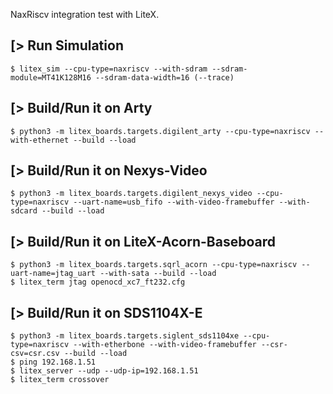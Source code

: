 NaxRiscv integration test with LiteX.

[> Run Simulation
-----------------
````
$ litex_sim --cpu-type=naxriscv --with-sdram --sdram-module=MT41K128M16 --sdram-data-width=16 (--trace)
````

[> Build/Run it on Arty
-----------------------
````
$ python3 -m litex_boards.targets.digilent_arty --cpu-type=naxriscv --with-ethernet --build --load
````

[> Build/Run it on Nexys-Video
------------------------------
````
$ python3 -m litex_boards.targets.digilent_nexys_video --cpu-type=naxriscv --uart-name=usb_fifo --with-video-framebuffer --with-sdcard --build --load
````

[> Build/Run it on LiteX-Acorn-Baseboard
----------------------------------------
````
$ python3 -m litex_boards.targets.sqrl_acorn --cpu-type=naxriscv --uart-name=jtag_uart --with-sata --build --load
$ litex_term jtag openocd_xc7_ft232.cfg
````

[> Build/Run it on SDS1104X-E
----------------------------------------
````
$ python3 -m litex_boards.targets.siglent_sds1104xe --cpu-type=naxriscv --with-etherbone --with-video-framebuffer --csr-csv=csr.csv --build --load
$ ping 192.168.1.51
$ litex_server --udp --udp-ip=192.168.1.51
$ litex_term crossover
````